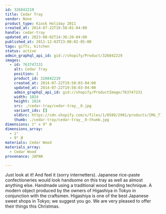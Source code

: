 ```yaml
---
id: 326842219
title: Cedar Tray
vendor: None
product_type: Kiosk Holiday 2011
created_at: 2014-07-22T19:58:01-04:00
handle: cedar-tray
updated_at: 2023-08-02T14:36:20-04:00
published_at: 2011-12-03T23:00:02-05:00
tags: gifts, kitchen
status: active
admin_graphql_api_id: gid://shopify/Product/326842219
images:
  - id: 763747231
    alt: Cedar Tray
    position: 1
    product_id: 326842219
    created_at: 2014-07-22T19:58:03-04:00
    updated_at: 2014-07-22T19:58:03-04:00
    admin_graphql_api_id: gid://shopify/ProductImage/763747231
    width: 1024
    height: 1024
    src: ./cedar-tray/cedar-tray__0.jpg
    variant_ids: []
    oldSrc: https://cdn.shopify.com/s/files/1/0589/2901/products/IMG_7742.jpeg?v=1406073483
    thumb: ./cedar-tray/cedar-tray__0-thumb.jpg
dimensions: 1" x 9" Ø
dimensions_array:
  - 1"
  - 9" Ø
materials: Cedar Wood
materials_array:
  - Cedar Wood
provenance: JAPAN

---
```


Just look at it! And feel it (sorry internetters). Japanese rice-paste confectioneries would look handsome on this tray as well as almost anything else. Handmade using a traditional wood bending technique. A modern object produced by the owners of Higashiya in Tokyo in conjunction with the craftsmen. Higashiya is one of the best Japanese sweet shops in Tokyo; we suggest you go. We are very pleased to offer their things this Christmas.